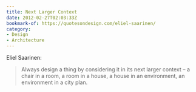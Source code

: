 ```yaml
---
title: Next Larger Context
date: 2012-02-27T02:03:33Z
bookmark-of: https://quotesondesign.com/eliel-saarinen/
category:
- Design
- Architecture
---
```

Eliel Saarinen:

> Always design a thing by considering it in its next larger context – a chair in a room, a room in a house, a house in an environment, an environment in a city plan.
